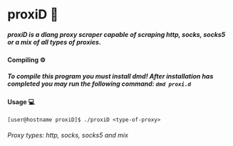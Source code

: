 # proxiD 📡
##### proxiD is a dlang proxy scraper capable of scraping http, socks, socks5 or a mix of all types of proxies.
#### Compiling ⚙️
##### To compile this program you must install dmd! After installation has completed you may run the following command: `dmd proxi.d`
#### Usage 💻
`[user@hostname proxiD]$ ./proxiD <type-of-proxy>`
###### Proxy types: http, socks, socks5 and mix
